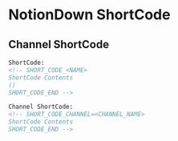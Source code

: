 # NotionDown ShortCode

## Channel ShortCode

```html
ShortCode:
<!-- SHORT_CODE_<NAME>
ShortCode Contents
()
SHORT_CODE_END -->

Channel ShortCode:
<!-- SHORT_CODE_CHANNEL=<CHANNEL_NAME>
ShortCode Contents
SHORT_CODE_END -->
```

<!-- SHORT_CODE_CHANNEL=Notion

!!This ShortCode block is for 'Notion' only!!

Notion Blocks here with only be generated into MD file when input CHANNEL config is 'Notion'.

SHORT_CODE_END -->

<!-- SHORT_CODE_CHANNEL=Blog

!!This ShortCode block is for 'Blog' only!!

Notion Blocks here with only be generated into MD file when input CHANNEL config is 'Blog'.

SHORT_CODE_END -->

<!-- SHORT_CODE_CUSTOM

!!This ShortCode block is 'custom'

Notion Blocks here with be directly generated into MD file in you do NOT set your custom ShortCode handler in NotionWriter.

SHORT_CODE_END -->